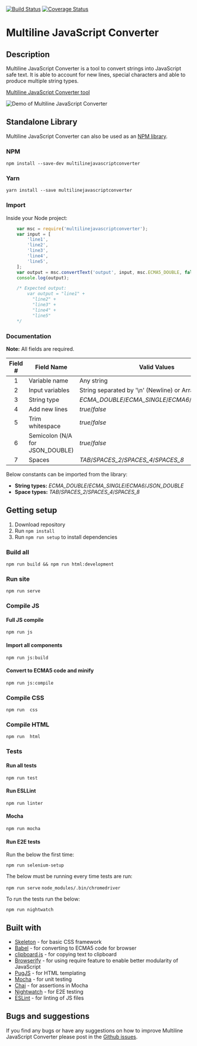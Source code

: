 [![Build Status](https://travis-ci.org/bbody/MultilineJavaScriptConverter.svg?branch=master)](https://travis-ci.org/bbody/MultilineJavaScriptConverterMultilineJavaScriptConverter)
[![Coverage Status](https://coveralls.io/repos/github/bbody/MultilineJavaScriptConverter/badge.svg?branch=master)](https://coveralls.io/github/bbody/MultilineJavaScriptConverter?branch=master)

# Multiline JavaScript Converter
## Description
Multiline JavaScript Converter is a tool to convert strings into JavaScript safe text. It is able to account for new lines, special characters and able to produce multiple string types.

[Multiline JavaScript Converter tool](http://jsstringconverter.bbody.io/)

![Demo of Multiline JavaScript Converter](https://raw.githubusercontent.com/bbody/MultilineJavaScriptConverter/master/screenshots/demo.gif "Demo of Multiline JavaScript Converter")

## Standalone Library

Multiline JavaScript Converter can also be used as an [NPM library](https://www.npmjs.com/package/multilinejavascriptconverter).

### NPM
`npm install --save-dev multilinejavascriptconverter`

### Yarn
`yarn install --save multilinejavascriptconverter`

### Import

Inside your Node project:

```js
    var msc = require('multilinejavascriptconverter');
    var input = [
        'line1',
        'line2',
        'line3',
        'line4',
        'line5',
    ];
    var output = msc.convertText('output', input, msc.ECMA5_DOUBLE, false, true, false, msc.TABS);
    console.log(output);

    /* Expected output:
        var output = "line1" +
          "line2" +
          "line3" +
          "line4" +
          "line5"
    */
```

### Documentation

**Note:** All fields are required.

| Field # | Field Name | Valid Values |
|:-------:| ---------- | ------------ |
| 1 | Variable name | Any string |
| 2 | Input variables | String separated by '\n' (Newline) or Array |
| 3 | String type | *ECMA_DOUBLE*/*ECMA_SINGLE*/*ECMA6*/*JSON_DOUBLE* |
| 4 | Add new lines | *true*/*false* |
| 5 | Trim whitespace | *true*/*false* |
| 6 | Semicolon (N/A for JSON_DOUBLE) | *true*/*false* |
| 7 | Spaces | *TAB*/*SPACES_2*/*SPACES_4*/*SPACES_8* |

Below constants can be imported from the library:
- **String types:** *ECMA_DOUBLE*/*ECMA_SINGLE*/*ECMA6*/*JSON_DOUBLE*
- **Space types:** *TAB*/*SPACES_2*/*SPACES_4*/*SPACES_8*

## Getting setup
1. Download repository
2. Run `npm install`
3. Run `npm run setup` to install dependencies

### Build all
`npm run build && npm run html:development`

### Run site
`npm run serve`

### Compile JS
#### Full JS compile
`npm run js`

#### Import all components
`npm run js:build`

#### Convert to ECMA5 code and minify
`npm run js:compile`

### Compile CSS
`npm run  css`

### Compile HTML
`npm run  html`

### Tests
#### Run all tests
`npm run test`

#### Run ESLLint
`npm run linter`

#### Mocha
`npm run mocha`

#### Run E2E tests

Run the below the first time:

`npm run selenium-setup`

The below must be running every time tests are run:

`npm run serve`
`node_modules/.bin/chromedriver`

To run the tests run the below:

`npm run nightwatch`

## Built with
- [Skeleton](http://getskeleton.com/) - for basic CSS framework
- [Babel](https://babeljs.io/) - for converting to ECMA5 code for browser
- [clipboard.js](https://clipboardjs.com/) - for copying text to clipboard
- [Browserify](http://browserify.org/) - for using require feature to enable better modularity of JavaScript
- [PugJS](https://pugjs.org) - for HTML templating
- [Mocha](https://mochajs.org/) - for unit testing
- [Chai](http://www.chaijs.com/) - for assertions in Mocha
- [Nightwatch](https://nightwatchjs.org) - for E2E testing
- [ESLint](https://eslint.org/) - for linting of JS files

## Bugs and suggestions
If you find any bugs or have any suggestions on how to improve Multiline JavaScript Converter please post in the [Github issues](https://github.com/bbody/MultilineJavaScriptConverter/issues).
